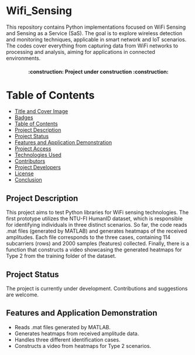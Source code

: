 ﻿# Wifi_Sensing
This repository contains Python implementations focused on WiFi Sensing and Sensing as a Service (SaS). The goal is to explore wireless detection and monitoring techniques, applicable in smart network and IoT scenarios. The codes cover everything from capturing data from WiFi networks to processing and analysis, aiming for applications in connected environments.

<h4 align="center"> 
    :construction:  Project under construction  :construction:
</h4>

# Table of Contents

* [Title and Cover Image](#title-and-cover-image)
* [Badges](#badges)
* [Table of Contents](#table-of-contents)
* [Project Description](#project-description)
* [Project Status](#project-status)
* [Features and Application Demonstration](#features-and-application-demonstration)
* [Project Access](#project-access)
* [Technologies Used](#technologies-used)
* [Contributors](#contributors)
* [Project Developers](#project-developers)
* [License](#license)
* [Conclusion](#conclusion)

## Project Description

This project aims to test Python libraries for WiFi sensing technologies. The first prototype utilizes the NTU-FI HumanID dataset, which is responsible for identifying individuals in three distinct scenarios. So far, the code reads .mat files (generated by MATLAB) and generates heatmaps of the received amplitudes. Each file corresponds to the three cases, containing 114 subcarriers (rows) and 2000 samples (features) collected. Finally, there is a function that constructs a video showcasing the generated heatmaps for Type 2 from the training folder of the dataset.

## Project Status

The project is currently under development. Contributions and suggestions are welcome.

## Features and Application Demonstration

- Reads .mat files generated by MATLAB.
- Generates heatmaps from received amplitude data.
- Handles three different identification cases.
- Constructs a video from heatmaps for Type 2 scenarios.

